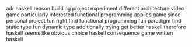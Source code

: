 adr haskell reason building project experiment different architecture video game particularly interested functional programming applies game since personal project fun right find functional programming fun paradigm find static type fun dynamic type additionally trying get better haskell therefore haskell seems like obvious choice haskell consequence game written haskell
